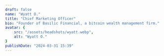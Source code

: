 ```yaml
---
draft: false
name: "Wyatt O."
title: "Chief Marketing Officer"
bio: "Founder of Basilic Financial, a bitcoin wealth management firm."
avatar: {
    src: "/assets/headshots/wyatt.webp",
    alt: "Wyatt O."
}
publishDate: "2024-03-31 15:39"
---
```

